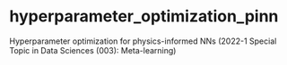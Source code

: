 # hyperparameter_optimization_pinn
Hyperparameter optimization for physics-informed NNs (2022-1 Special Topic in Data Sciences (003): Meta-learning)
